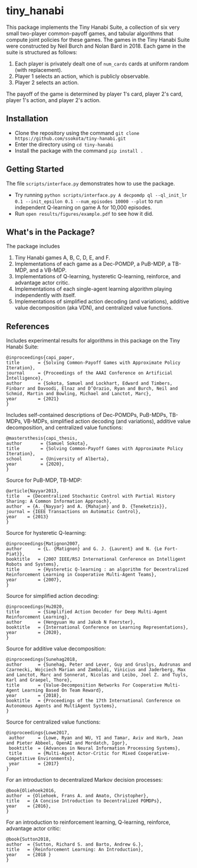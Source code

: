 # tiny_hanabi
This package implements the Tiny Hanabi Suite, a collection of six very small two-player common-payoff games, and tabular algorithms that compute joint policies for these games.
The games in the Tiny Hanabi Suite were constructed by Neil Burch and Nolan Bard in 2018.
Each game in the suite is structured as follows:
1) Each player is privately dealt one of `num_cards` cards at uniform random
    (with replacement).
2) Player 1 selects an action, which is publicly observable.
3) Player 2 selects an action.

The payoff of the game is determined by player 1's card, player 2's card,
player 1's action, and player 2's action.

## Installation
- Clone the repository using the command `git clone https://github.com/ssokota/tiny-hanabi.git`
- Enter the directory using `cd tiny-hanabi`
- Install the package with the command `pip install .`

## Getting Started
The file `scripts/interface.py` demonstrates how to use the package.
- Try running `python scripts/interface.py A decpomdp ql --ql_init_lr 0.1 --init_epsilon 0.1 --num_episodes 10000 --plot` to run independent Q-learning on game A for 10,000 episodes.
- Run `open results/figures/example.pdf` to see how it did.

## What's in the Package?
The package includes
1. Tiny Hanabi games A, B, C, D, E, and F.
2. Implementations of each game as a Dec-POMDP, a PuB-MDP, a TB-MDP, and a VB-MDP.
3. Implementations of Q-learning, hysteretic Q-learning, reinforce, and advantage actor critic.
4. Implementations of each single-agent learning algorithm playing independently with itself.
5. Implementations of simplified action decoding (and variations), additive value decomposition (aka VDN), and centralized value functions.

## References

Includes experimental results for algorithms in this package on the Tiny Hanabi Suite:
```
@inproceedings{capi_paper,
title       = {Solving Common-Payoff Games with Approximate Policy Iteration},
journal     = {Proceedings of the AAAI Conference on Artificial Intelligence},
author      = {Sokota, Samuel and Lockhart, Edward and Timbers, Finbarr and Davoodi, Elnaz and D’Orazio, Ryan and Burch, Neil and Schmid, Martin and Bowling, Michael and Lanctot, Marc},
year        = {2021}
}
```


Includes self-contained descriptions of Dec-POMDPs, PuB-MDPs, TB-MDPs, VB-MDPs, simplified action decoding (and variations), additive value decomposition, and centralized value functions:
```
@mastersthesis{capi_thesis,
author       = {Samuel Sokota},
title        = {Solving Common-Payoff Games with Approximate Policy Iteration},
school       = {University of Alberta},
year         = {2020},
}
```


Source for PuB-MDP, TB-MDP:
```
@article{Nayyar2013,
title   = {Decentralized Stochastic Control with Partial History Sharing: A Common Information Approach},
author  = {A. {Nayyar} and A. {Mahajan} and D. {Teneketzis}},
journal = {IEEE Transactions on Automatic Control},
year    = {2013}
}
```

Source for hysteretic Q-learning:
```
@inproceedings{Matignon2007,
author      = {L. {Matignon} and G. J. {Laurent} and N. {Le Fort-Piat}},
booktitle   = {2007 IEEE/RSJ International Conference on Intelligent Robots and Systems},
title       = {Hysteretic Q-learning : an algorithm for Decentralized Reinforcement Learning in Cooperative Multi-Agent Teams},
year        = {2007},
}
```

Source for simplified action decoding:
```
@inproceedings{Hu2020,
title       = {Simplified Action Decoder for Deep Multi-Agent Reinforcement Learning},
author      = {Hengyuan Hu and Jakob N Foerster},
booktitle   = {International Conference on Learning Representations},
year        = {2020},
}
```

Source for additive value decomposition:
```
@inproceedings{Sunehag2018,
author      = {Sunehag, Peter and Lever, Guy and Gruslys, Audrunas and Czarnecki, Wojciech Marian and Zambaldi, Vinicius and Jaderberg, Max and Lanctot, Marc and Sonnerat, Nicolas and Leibo, Joel Z. and Tuyls, Karl and Graepel, Thore},
title       = {Value-Decomposition Networks For Cooperative Multi-Agent Learning Based On Team Reward},
year        = {2018},
booktitle   = {Proceedings of the 17th International Conference on Autonomous Agents and MultiAgent Systems},
}
```

Source for centralized value functions:
```
@inproceedings{Lowe2017,
 author     = {Lowe, Ryan and WU, YI and Tamar, Aviv and Harb, Jean and Pieter Abbeel, OpenAI and Mordatch, Igor},
 booktitle  = {Advances in Neural Information Processing Systems},
 title      = {Multi-Agent Actor-Critic for Mixed Cooperative-Competitive Environments},
 year       = {2017}
}
```

For an introduction to decentralized Markov decision processes:
```
@book{Oliehoek2016,
author  = {Oliehoek, Frans A. and Amato, Christopher},
title   = {A Concise Introduction to Decentralized POMDPs},
year    = {2016},
}
```

For an introduction to reinforcement learning, Q-learning, reinforce, advantage actor critic:
```
@book{Sutton2018,
author  = {Sutton, Richard S. and Barto, Andrew G.},
title   = {Reinforcement Learning: An Introduction},
year    = {2018 }
}
```
